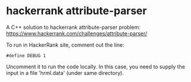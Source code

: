 # hackerrank attribute-parser

A C++ solution to hackerrank attribute-parser problem:
https://www.hackerrank.com/challenges/attribute-parser/

To run in HackerRank site, comment out the line:

```#define DEBUG 1```

Uncomment it to run the code locally.  In this case, you need to
supply the input in a file 'hrml.data' (under same directory).
